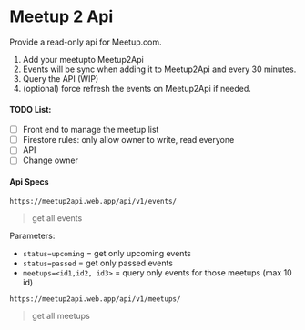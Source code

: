 # Meetup 2 Api

Provide a read-only api for Meetup.com.

1. Add your meetupto Meetup2Api
2. Events will be sync when adding it to Meetup2Api and every 30 minutes.
3. Query the API (WIP)
4. (optional) force refresh the events on Meetup2Api if needed.

#### TODO List:

- [ ] Front end to manage the meetup list
- [ ] Firestore rules: only allow owner to write, read everyone
- [ ] API
- [ ] Change owner

#### Api Specs

`https://meetup2api.web.app/api/v1/events/`

> get all events

Parameters:

- `status=upcoming` = get only upcoming events
- `status=passed` = get only passed events
- `meetups=<id1,id2, id3>` = query only events for those meetups (max 10 id)

`https://meetup2api.web.app/api/v1/meetups/`

> get all meetups
